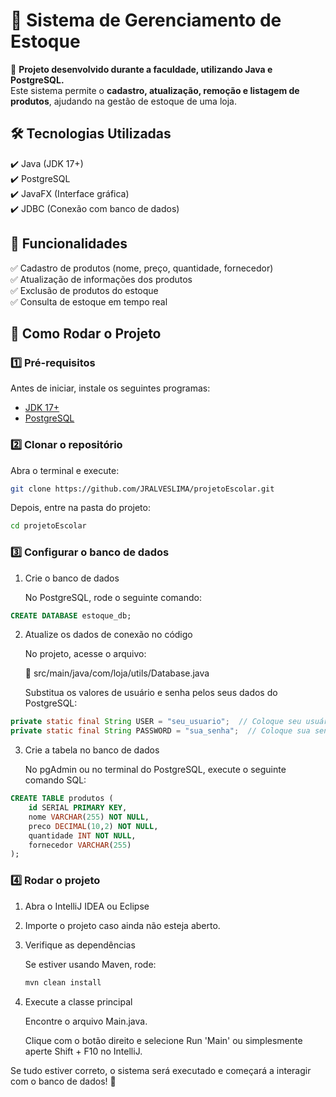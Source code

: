 # 🏪 Sistema de Gerenciamento de Estoque

🚀 **Projeto desenvolvido durante a faculdade, utilizando Java e PostgreSQL.**  
Este sistema permite o **cadastro, atualização, remoção e listagem de produtos**, ajudando na gestão de estoque de uma loja.

## 🛠️ Tecnologias Utilizadas
✔️ Java (JDK 17+)  
✔️ PostgreSQL  
✔️ JavaFX (Interface gráfica)  
✔️ JDBC (Conexão com banco de dados)

## 📌 Funcionalidades
✅ Cadastro de produtos (nome, preço, quantidade, fornecedor)  
✅ Atualização de informações dos produtos  
✅ Exclusão de produtos do estoque  
✅ Consulta de estoque em tempo real

## 🚀 Como Rodar o Projeto

### **1️⃣ Pré-requisitos**  
Antes de iniciar, instale os seguintes programas:
- [JDK 17+](https://www.oracle.com/java/technologies/javase-downloads.html)  
- [PostgreSQL](https://www.postgresql.org/download/)

### **2️⃣ Clonar o repositório**  
Abra o terminal e execute:
```bash
git clone https://github.com/JRALVESLIMA/projetoEscolar.git
```
Depois, entre na pasta do projeto:
```bash
cd projetoEscolar
```
### **3️⃣ Configurar o banco de dados**
1. Crie o banco de dados

   No PostgreSQL, rode o seguinte comando:
```sql
CREATE DATABASE estoque_db;
```
2. Atualize os dados de conexão no código

   No projeto, acesse o arquivo:

   📂 src/main/java/com/loja/utils/Database.java

    Substitua os valores de usuário e senha pelos seus dados do PostgreSQL:
```java
private static final String USER = "seu_usuario";  // Coloque seu usuário do PostgreSQL
private static final String PASSWORD = "sua_senha";  // Coloque sua senha do PostgreSQL
```
3. Crie a tabela no banco de dados

   No pgAdmin ou no terminal do PostgreSQL, execute o seguinte comando SQL:
```sql
CREATE TABLE produtos (
    id SERIAL PRIMARY KEY,
    nome VARCHAR(255) NOT NULL,
    preco DECIMAL(10,2) NOT NULL,
    quantidade INT NOT NULL,
    fornecedor VARCHAR(255)
);
```
### **4️⃣ Rodar o projeto**
1. Abra o IntelliJ IDEA ou Eclipse

2. Importe o projeto caso ainda não esteja aberto.

3. Verifique as dependências

   Se estiver usando Maven, rode:
   ```bash
   mvn clean install
   ```
5. Execute a classe principal

   Encontre o arquivo Main.java.

   Clique com o botão direito e selecione Run 'Main' ou simplesmente aperte Shift + F10 no IntelliJ.

Se tudo estiver correto, o sistema será executado e começará a interagir com o banco de dados! 🚀


